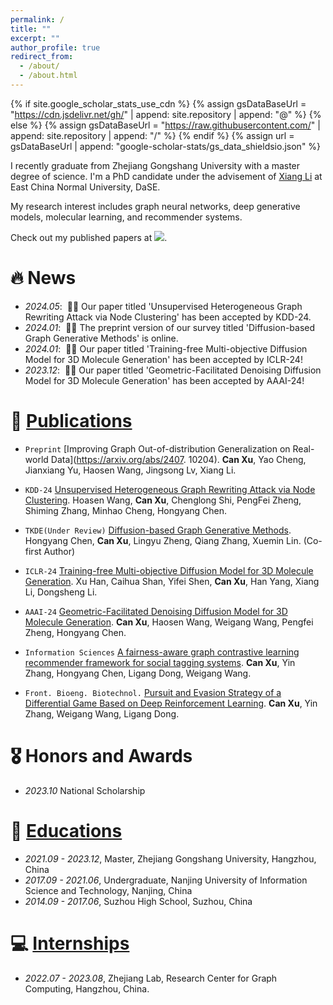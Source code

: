 ```yaml
---
permalink: /
title: ""
excerpt: ""
author_profile: true
redirect_from: 
  - /about/
  - /about.html
---
```


{% if site.google_scholar_stats_use_cdn %}
{% assign gsDataBaseUrl = "https://cdn.jsdelivr.net/gh/" | append: site.repository | append: "@" %}
{% else %}
{% assign gsDataBaseUrl = "https://raw.githubusercontent.com/" | append: site.repository | append: "/" %}
{% endif %}
{% assign url = gsDataBaseUrl | append: "google-scholar-stats/gs_data_shieldsio.json" %}

<span class='anchor' id='about-me'></span>

I recently graduate from Zhejiang Gongshang University with a master degree of science. I'm a PhD candidate under 
the advisement of [Xiang Li](https://lixiang3776.github.io/) at East China Normal University, DaSE.

My research interest includes graph neural networks, deep generative models, molecular learning, and recommender systems. 

Check out my published papers at <a href='https://scholar.google.com/citations?user=6tJ39VAAAAAJ'><img 
src="https://img.shields.io/endpoint?url={{ url | url_encode }}&logo=Google%20Scholar&labelColor=f6f6f6&color=9cf&style=flat&label=citations"></a>.

[//]: # (I have published papers with total <a href='https://scholar.google.)

[//]: # (com/citations?user=6tJ39VAAAAAJ'>google scholar citations <strong><span id='total_cit'>260000+</span></strong></a> )

[//]: # (&#40;You can also use google scholar badge <a href='https://scholar.google.com/citations?user=6tJ39VAAAAAJ'><img src="https://img.shields.io/endpoint?url={{ url | url_encode }}&logo=Google%20Scholar&labelColor=f6f6f6&color=9cf&style=flat&label=citations"></a>&#41;.)


# 🔥 News
- *2024.05*: &nbsp;🎉🎉 Our paper titled 'Unsupervised Heterogeneous Graph Rewriting Attack via Node Clustering' has been accepted by KDD-24.
- *2024.01*: &nbsp;🎉🎉 The preprint version of our survey titled 'Diffusion-based Graph Generative Methods' is online.
- *2024.01*: &nbsp;🎉🎉 Our paper titled 'Training-free Multi-objective Diffusion Model for 3D Molecule Generation' has been accepted by ICLR-24!
- *2023.12*: &nbsp;🎉🎉 Our paper titled 'Geometric-Facilitated Denoising Diffusion Model for 3D Molecule Generation' has been accepted by AAAI-24!

[//]: # (- *2022.02*: &nbsp;🎉🎉 Lorem ipsum dolor sit amet, consectetur adipiscing elit. Vivamus ornare aliquet ipsum, ac tempus justo dapibus sit amet. )

# 📝 [Publications](/publications)
- ``Preprint`` [Improving Graph Out-of-distribution Generalization on Real-world Data](https://arxiv.org/abs/2407.
  10204). **Can Xu**, Yao Cheng, Jianxiang Yu, Haosen Wang, Jingsong Lv, Xiang Li.

- ``KDD-24`` [Unsupervised Heterogeneous Graph Rewriting Attack via Node Clustering](https://openreview.net/forum?id=mhWoMQ3OBz). Hoasen Wang, **Can Xu**, Chenglong Shi,  PengFei Zheng, Shiming Zhang, Minhao Cheng, Hongyang Chen.

- ``TKDE(Under Review)`` [Diffusion-based Graph Generative Methods](https://arxiv.org/abs/2401.15617). Hongyang Chen, **Can Xu**, Lingyu Zheng, Qiang Zhang, Xuemin Lin. (Co-first Author)

- ``ICLR-24`` [Training-free Multi-objective Diffusion Model for 3D Molecule Generation](https://openreview.net/forum?id=X41c4uB4k0). Xu Han, Caihua Shan, Yifei Shen, **Can Xu**, Han Yang, Xiang Li, Dongsheng Li.

- ``AAAI-24`` [Geometric-Facilitated Denoising Diffusion Model for 3D Molecule Generation](https://doi.org/10.1609/aaai.v38i1.27787). **Can Xu**, Haosen Wang, Weigang Wang, Pengfei Zheng, Hongyang Chen. 

- ``Information Sciences`` [A fairness-aware graph contrastive learning recommender framework for social tagging systems](https://www.sciencedirect.com/science/article/pii/S0020025523006497). **Can Xu**, Yin Zhang, Hongyang Chen, Ligang Dong, Weigang Wang.

- ``Front. Bioeng. Biotechnol.`` [Pursuit and Evasion Strategy of a Differential Game Based on Deep Reinforcement Learning](https://www.frontiersin.org/articles/10.3389/fbioe.2022.827408/full). **Can Xu**, Yin Zhang, Weigang Wang, Ligang Dong.

# 🎖 Honors and Awards
- *2023.10* National Scholarship 
 
# 📖 [Educations](/educations)
- *2021.09 - 2023.12*, Master, Zhejiang Gongshang University, Hangzhou, China
- *2017.09 - 2021.06*, Undergraduate, Nanjing University of Information Science and Technology, Nanjing, China
- *2014.09 - 2017.06*, Suzhou High School, Suzhou, China

[//]: # (# 💬 Invited Talks)

[//]: # (- *2021.06*, Lorem ipsum dolor sit amet, consectetur adipiscing elit. Vivamus ornare aliquet ipsum, ac tempus justo dapibus sit amet. )

[//]: # (- *2021.03*, Lorem ipsum dolor sit amet, consectetur adipiscing elit. Vivamus ornare aliquet ipsum, ac tempus justo dapibus sit amet.  \| [\[video\]]&#40;https://github.com/&#41;)

# 💻 [Internships](/internships)
- *2022.07 - 2023.08*, Zhejiang Lab, Research Center for Graph Computing, Hangzhou, China.
